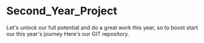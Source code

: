 # Second_Year_Project
Let's unlock our full potential and do a great work this year, so to boost start our this year's journey Here's our GIT repository.
